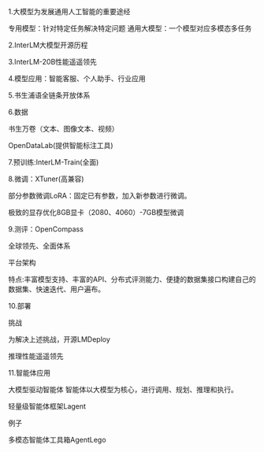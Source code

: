  1.大模型为发展通用人工智能的重要途经
   
   专用模型：针对特定任务解决特定问题
   通用大模型：一个模型对应多模态多任务

 2.InterLM大模型开源历程


3.InterLM-20B性能遥遥领先


4.模型应用：智能客服、个人助手、行业应用


5.书生浦语全链条开放体系


6.数据

 书生万卷（文本、图像文本、视频）

 OpenDataLab(提供智能标注工具)

7.预训练:InterLM-Train(全面)


8.微调：XTuner(高兼容)


   部分参数微调LoRA：固定已有参数，加入新参数进行微调。

   极致的显存优化8GB显卡（2080、4060）-7GB模型微调

9.测评：OpenCompass


  全球领先、全面体系

  平台架构

  特点:丰富模型支持、丰富的API、分布式评测能力、便捷的数据集接口构建自己的数据集、快速迭代、用户遍布。

10.部署

  挑战

  为解决上述挑战，开源LMDeploy

  推理性能遥遥领先

11.智能体应用

  大模型驱动智能体
  智能体以大模型为核心，进行调用、规划、推理和执行。

  轻量级智能体框架Lagent

  例子


  多模态智能体工具箱AgentLego






